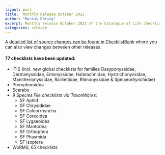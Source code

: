 ```yaml
---
layout: post
title:  Monthly Release October 2021
author: "Markus Döring"
excerpt: Monthly release October 2021 of the Catalogue of Life Checklist
categories: release
---
```


A [detailed list of source changes can be found in ChecklistBank](https://data.catalogueoflife.org/dataset/2349/sourcemetrics?hideUnchanged=true&releaseKey=2344) where you can also view changes between other releases.

#### 77 checklists have been updated:
 * ITIS (incl. new global checklists for families Dasyponyssidae, Dermanyssidae, Entonyssidae, Halarachnidae, Hystrichonyssidae, Manitherionyssidae, Raillietiidae, Rhinonyssidae & Spelaeorhynchidae) 
 * Pterophoroidea 
 * Scarabs 
 * _9 Species File checklists via TaxonWorks:_ 
   * SF Aphid 
   * SF Chrysididae 
   * SF Coleorrhyncha 
   * SF Coreoidea
   * SF Lygaeoidea
   * SF Mantodea
   * SF Orthoptera
   * SF Phasmida
   * SF Isoptera
 * WoRMS, 65 checklists
